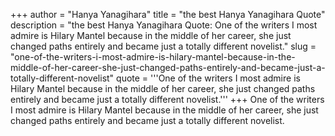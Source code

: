 +++
author = "Hanya Yanagihara"
title = "the best Hanya Yanagihara Quote"
description = "the best Hanya Yanagihara Quote: One of the writers I most admire is Hilary Mantel because in the middle of her career, she just changed paths entirely and became just a totally different novelist."
slug = "one-of-the-writers-i-most-admire-is-hilary-mantel-because-in-the-middle-of-her-career-she-just-changed-paths-entirely-and-became-just-a-totally-different-novelist"
quote = '''One of the writers I most admire is Hilary Mantel because in the middle of her career, she just changed paths entirely and became just a totally different novelist.'''
+++
One of the writers I most admire is Hilary Mantel because in the middle of her career, she just changed paths entirely and became just a totally different novelist.
